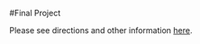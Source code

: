 #Final Project


Please see directions and other information [here](https://github.com/fma2/pcp-intro-web-development/blob/master/units/5-finalproject.md#51-finalproject).